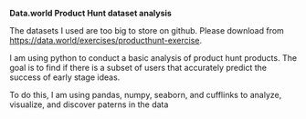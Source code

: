 **Data.world Product Hunt dataset analysis**

The datasets I used are too big to store on github. Please download from https://data.world/exercises/producthunt-exercise.

I am using python to conduct a basic analysis of product hunt products. The goal is to find if there is a subset of users that accurately predict the success of early stage ideas. 

To do this, I am using pandas, numpy, seaborn, and cufflinks to analyze, visualize, and discover paterns in the data
